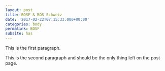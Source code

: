 ```yaml
---
layout: post
title: BOSF & BOS Schweiz
date: '2017-02-22T07:15:33.000+00:00'
categories: body
permalink: BOSF
subsite: has
---
```


This is the first paragraph.

<!--more-->

This is the second paragraph and should be the only thing left on the post page.
